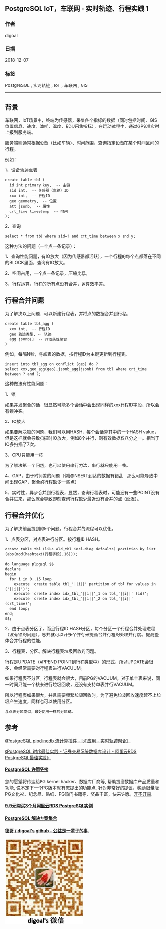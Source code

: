 ## PostgreSQL IoT，车联网 - 实时轨迹、行程实践 1 
                                                               
### 作者                                                               
digoal                                                               
                                                               
### 日期                                                               
2018-12-07                                                             
                                                               
### 标签                                                               
PostgreSQL , 实时轨迹 , IoT , 车联网 , GIS    
                                                               
----                                                               
                                                               
## 背景       
车联网，IoT场景中，终端为传感器，采集各个指标的数据（同时包括时间、GIS位置信息，速度，油耗，温度，EDU采集指标），在运动过程中，通过GPS准实时上报到服务端。  
  
服务端则通常根据设备（比如车辆）、时间范围，查询指定设备在某个时间区间的行程。  
  
例如：  
  
1、设备轨迹点表  
  
```  
create table tbl (  
  id int primary key,  -- 主键  
  sid int,  -- 传感器（车辆）ID  
  xxx int,  -- 行程ID  
  geo geometry,  -- 位置  
  att jsonb,  -- 属性  
  crt_time timestamp  -- 时间  
);  
```  
  
2、查询  
  
```  
select * from tbl where sid=? and crt_time between x and y;  
```  
  
这种方法的问题（一个点一条记录）：  
  
1、查询性能问题，有IO放大（因为传感器都活跃），一个行程的每个点都落在不同的BLOCK里面，查询有IO放大。  
  
2、空间占用，一个点一条记录，压缩比低。  
  
3、行程运算，行程的所有点没有合并，运算效率差。  
  
## 行程合并问题  
  
为了解决以上问题，可以新建行程表，并将点的数据合并到行程。  
  
```  
create table tbl_agg (  
  xxx int,  -- 行程ID  
  geo 轨迹类型, -- 轨迹  
  agg jsonb[]  -- 其他属性聚合  
)  
```  
  
例如，每隔N秒，将点表的数据，按行程ID为主键更新到行程表。  
  
```  
insert into tbl_agg on conflict (geo) do ?   
select xxx,geo_agg(geo),jsonb_agg(jsonb) from tbl where crt_time between ? and ?;  
```  
  
这种做法有性能问题：  
  
1、锁  
  
如果并发聚合的话，很显然可能多个会话中会出现同样的xxx行程ID字段，所以会有锁冲突。  
  
2、IO放大  
  
如果要解决锁的问题，我们可以用HASH，每个会话算其中的一个HASH value，但是这样就会导致扫描时IO放大，例如8个并行，则有效数据仅八分之一。相当于IO多扫描了7次。  
  
3、CPU只能用一核  
  
为了解决第一个问题，也可以使用串行方法，串行就只能用一核。  
  
4、GAP，由于时间差的问题（例如INSERT到达的数据有错乱，那么可能导致中间出现GAP，聚合的行程缺少一些点）  
  
5、实时性，异步合并到行程表，显然，查询行程表时，可能还有一些POINT没有合并进来，那么就会导致即刻查询行程缺少最近没有合并的点（延迟）。  
  
## 行程合并优化  
为了解决前面提到的5个问题。行程合并的流程可以优化。  
  
1、点表分区，对点表进行分区。按行程ID HASH。  
  
```  
create table tbl (like old_tbl including defaults) partition by list (abs(mod(hashtext(行程字段),16)));   
  
do language plpgsql $$  
declare  
begin  
  for i in 0..15 loop  
    execute 'create table tbl_'||i||' partition of tbl for values in ('||i||')';  
    execute 'create index idx_tbl_'||i||'_1 on tbl_'||i||' (id)';  
    execute 'create index idx_tbl_'||i||'_2 on tbl_'||i||' (crt_time)';  
  end loop;  
end;  
$$;  
```  
  
2、由于点表分区了，而且行程ID HASH分区，每个分区一个行程合并处理进程（没有锁的问题），总共就可以开多个并行来提高合并行程的处理并行度。提高整体合并行程的性能。  
  
3、行程表，分区。解决行程表垃圾回收的问题。  
  
行程是UPDATE（APPEND POINT到行程类型中）的形式，所以UPDATE会很多，会经常需要对行程表进行VACUUM。  
  
如果行程表不分区，行程表就会很大，目前PG的VACUUM，对于单个表来说，同一时间只能一个核来进行垃圾回收，还没有支持单表并行VACUUM。  
  
所以行程表如果很大，并且需要频繁垃圾回收时，为了避免垃圾回收速度赶不上垃圾产生速度，同样也可以使用分区。  
  
```  
与点表分区类似，最好使用一样的分区键。  
```  
  
  
## 参考  
[《PostgreSQL pipelinedb 流计算插件 - IoT应用 - 实时轨迹聚合》](../201811/20181101_02.md)    
  
[《PostgreSQL 时序最佳实践 - 证券交易系统数据库设计 - 阿里云RDS PostgreSQL最佳实践》](../201704/20170417_01.md)    
  
  
  
  
  
  
  
  
  
  
  
  
  
  
  
  
  
  
  
  
  
  
  
  
  
  
  
  
  
  
  
  
  
  
  
  
  
  
  
  
  
  
  
  
  
  
  
  
  
  
  
  
  
  
  
  
  
  
  
  
  
  
  
  
  
  
  
  
  
  
  
#### [PostgreSQL 许愿链接](https://github.com/digoal/blog/issues/76 "269ac3d1c492e938c0191101c7238216")
您的愿望将传达给PG kernel hacker、数据库厂商等, 帮助提高数据库产品质量和功能, 说不定下一个PG版本就有您提出的功能点. 针对非常好的提议，奖励限量版PG文化衫、纪念品、贴纸、PG热门书籍等，奖品丰富，快来许愿。[开不开森](https://github.com/digoal/blog/issues/76 "269ac3d1c492e938c0191101c7238216").  
  
  
#### [9.9元购买3个月阿里云RDS PostgreSQL实例](https://www.aliyun.com/database/postgresqlactivity "57258f76c37864c6e6d23383d05714ea")
  
  
#### [PostgreSQL 解决方案集合](https://yq.aliyun.com/topic/118 "40cff096e9ed7122c512b35d8561d9c8")
  
  
#### [德哥 / digoal's github - 公益是一辈子的事.](https://github.com/digoal/blog/blob/master/README.md "22709685feb7cab07d30f30387f0a9ae")
  
  
![digoal's wechat](../pic/digoal_weixin.jpg "f7ad92eeba24523fd47a6e1a0e691b59")
  
